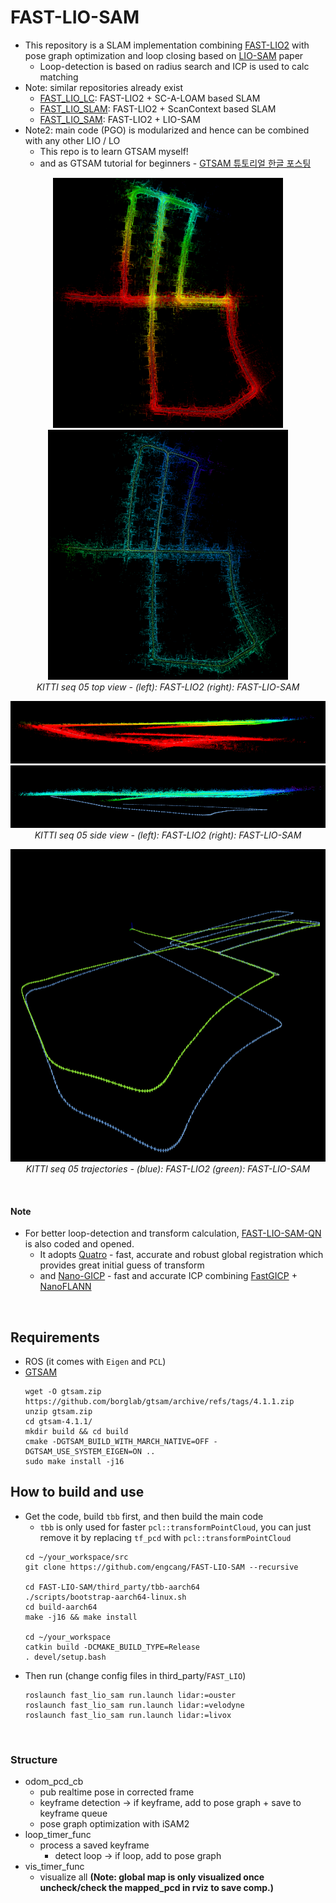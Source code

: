 # FAST-LIO-SAM
+ This repository is a SLAM implementation combining [FAST-LIO2](https://github.com/hku-mars/FAST_LIO) with pose graph optimization and loop closing based on [LIO-SAM](https://github.com/TixiaoShan/LIO-SAM) paper
    + Loop-detection is based on radius search and ICP is used to calc matching
+ Note: similar repositories already exist
    + [FAST_LIO_LC](https://github.com/yanliang-wang/FAST_LIO_LC): FAST-LIO2 + SC-A-LOAM based SLAM
    + [FAST_LIO_SLAM](https://github.com/gisbi-kim/FAST_LIO_SLAM): FAST-LIO2 + ScanContext based SLAM
    + [FAST_LIO_SAM](https://github.com/kahowang/FAST_LIO_SAM): FAST-LIO2 + LIO-SAM
+ Note2: main code (PGO) is modularized and hence can be combined with any other LIO / LO
    + This repo is to learn GTSAM myself!
    + and as GTSAM tutorial for beginners - [GTSAM 튜토리얼 한글 포스팅](https://engcang.github.io/2023/07/15/gtsam_tutorial.html)

<p align="center">
  <img src="imgs/fast1.png" height="400"/>
  <img src="imgs/sam1.png" height="400"/>
  <br>
  <em>KITTI seq 05 top view - (left): FAST-LIO2 (right): FAST-LIO-SAM</em>
</p>
<p align="center">
  <img src="imgs/fast2.png" height="100"/>
  <img src="imgs/sam2.png" height="100"/>
  <br>
  <em>KITTI seq 05 side view - (left): FAST-LIO2 (right): FAST-LIO-SAM</em>
</p>
<p align="center">
  <img src="imgs/traj.png" height="500"/>
  <br>
  <em>KITTI seq 05 trajectories - (blue): FAST-LIO2 (green): FAST-LIO-SAM</em>
</p>

<br>

 
#### Note
+ For better loop-detection and transform calculation, [FAST-LIO-SAM-QN](https://github.com/engcang/FAST-LIO-SAM-QN) is also coded and opened.
    + It adopts [Quatro](https://github.com/url-kaist/Quatro) - fast, accurate and robust global registration which provides great initial guess of transform
    + and [Nano-GICP](https://github.com/vectr-ucla/direct_lidar_odometry) - fast and accurate ICP combining [FastGICP](https://github.com/SMRT-AIST/fast_gicp) + [NanoFLANN](https://github.com/jlblancoc/nanoflann)


<br>

## Requirements
+ ROS (it comes with `Eigen` and `PCL`)
+ [GTSAM](https://github.com/borglab/gtsam)
    ```shell
    wget -O gtsam.zip https://github.com/borglab/gtsam/archive/refs/tags/4.1.1.zip
    unzip gtsam.zip
    cd gtsam-4.1.1/
    mkdir build && cd build
    cmake -DGTSAM_BUILD_WITH_MARCH_NATIVE=OFF -DGTSAM_USE_SYSTEM_EIGEN=ON ..
    sudo make install -j16
    ```

## How to build and use
+ Get the code, build `tbb` first, and then build the main code
    + `tbb` is only used for faster `pcl::transformPointCloud`, you can just remove it by replacing `tf_pcd` with `pcl::transformPointCloud`
    ```shell
    cd ~/your_workspace/src
    git clone https://github.com/engcang/FAST-LIO-SAM --recursive

    cd FAST-LIO-SAM/third_party/tbb-aarch64
    ./scripts/bootstrap-aarch64-linux.sh
    cd build-aarch64
    make -j16 && make install

    cd ~/your_workspace
    catkin build -DCMAKE_BUILD_TYPE=Release
    . devel/setup.bash
    ```
+ Then run (change config files in third_party/`FAST_LIO`)
    ```shell
    roslaunch fast_lio_sam run.launch lidar:=ouster
    roslaunch fast_lio_sam run.launch lidar:=velodyne
    roslaunch fast_lio_sam run.launch lidar:=livox
    ```

<br>

### Structure
+ odom_pcd_cb
    + pub realtime pose in corrected frame
    + keyframe detection -> if keyframe, add to pose graph + save to keyframe queue
    + pose graph optimization with iSAM2
+ loop_timer_func
    + process a saved keyframe
        + detect loop -> if loop, add to pose graph
+ vis_timer_func
    + visualize all **(Note: global map is only visualized once uncheck/check the mapped_pcd in rviz to save comp.)**